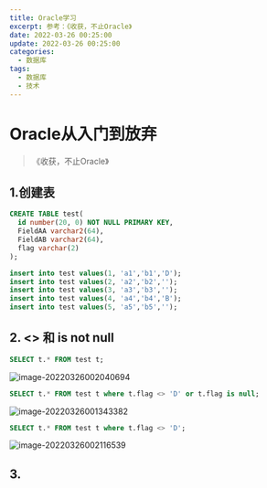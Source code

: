 ```yaml
---
title: Oracle学习
excerpt: 参考：《收获，不止Oracle》
date: 2022-03-26 00:25:00
update: 2022-03-26 00:25:00
categories: 
  - 数据库
tags:
  - 数据库
  - 技术
---
```


# Oracle从入门到放弃

> 《收获，不止Oracle》

## 1.创建表

```sql
CREATE TABLE test(
  id number(20, 0) NOT NULL PRIMARY KEY,
  FieldAA varchar2(64),
  FieldAB varchar2(64),
  flag varchar(2)
);
```

```sql
insert into test values(1, 'a1','b1','D');
insert into test values(2, 'a2','b2','');
insert into test values(3, 'a3','b3','');
insert into test values(4, 'a4','b4','B');
insert into test values(5, 'a5','b5','');
```



## 2. \<> 和 is not null

```sql
SELECT t.* FROM test t;
```

![image-20220326002040694](images/image-20220326002040694.png)

```sql
SELECT t.* FROM test t where t.flag <> 'D' or t.flag is null;
```

![image-20220326001343382](images/image-20220326001343382-16482250866611.png)

```sql
SELECT t.* FROM test t where t.flag <> 'D';
```

![image-20220326002116539](images/image-20220326002116539.png)

## 3.


